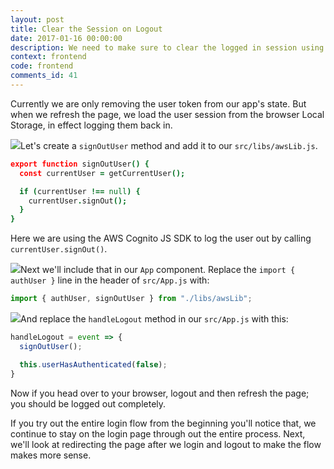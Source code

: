 ```yaml
---
layout: post
title: Clear the Session on Logout
date: 2017-01-16 00:00:00
description: We need to make sure to clear the logged in session using the Amazon Cognito JS SDK in our React.js app when the user logs out. We can do this using the signOut method.
context: frontend
code: frontend
comments_id: 41
---
```


Currently we are only removing the user token from our app's state. But when we refresh the page, we load the user session from the browser Local Storage, in effect logging them back in.

<img class="code-marker" src="{{ site.url }}/assets/s.png" />Let's create a `signOutUser` method and add it to our `src/libs/awsLib.js`.

``` coffee
export function signOutUser() {
  const currentUser = getCurrentUser();

  if (currentUser !== null) {
    currentUser.signOut();
  }
}
```

Here we are using the AWS Cognito JS SDK to log the user out by calling `currentUser.signOut()`.

<img class="code-marker" src="{{ site.url }}/assets/s.png" />Next we'll include that in our `App` component. Replace the `import { authUser }` line in the header of `src/App.js` with:

``` javascript
import { authUser, signOutUser } from "./libs/awsLib";
```

<img class="code-marker" src="{{ site.url }}/assets/s.png" />And replace the `handleLogout` method in our `src/App.js` with this:

``` javascript
handleLogout = event => {
  signOutUser();

  this.userHasAuthenticated(false);
}
```

Now if you head over to your browser, logout and then refresh the page; you should be logged out completely.

If you try out the entire login flow from the beginning you'll notice that, we continue to stay on the login page through out the entire process. Next, we'll look at redirecting the page after we login and logout to make the flow makes more sense.
